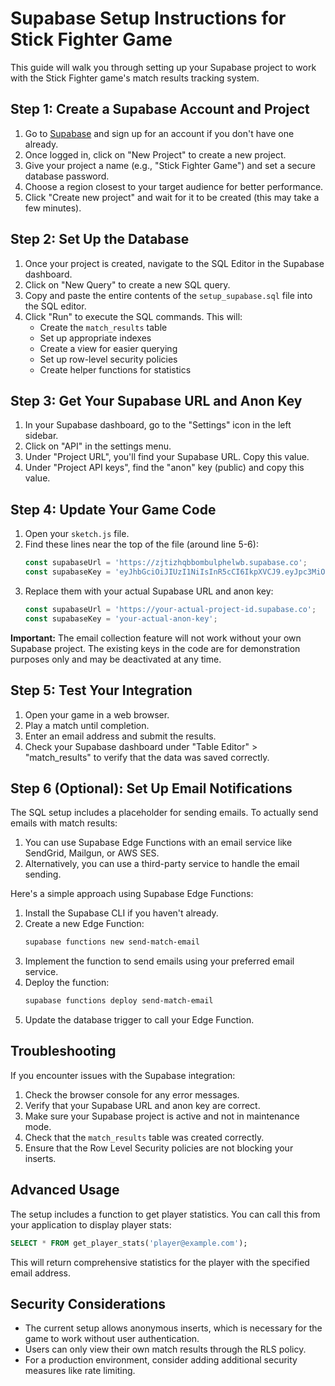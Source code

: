 # Supabase Setup Instructions for Stick Fighter Game

This guide will walk you through setting up your Supabase project to work with the Stick Fighter game's match results tracking system.

## Step 1: Create a Supabase Account and Project

1. Go to [Supabase](https://supabase.com/) and sign up for an account if you don't have one already.
2. Once logged in, click on "New Project" to create a new project.
3. Give your project a name (e.g., "Stick Fighter Game") and set a secure database password.
4. Choose a region closest to your target audience for better performance.
5. Click "Create new project" and wait for it to be created (this may take a few minutes).

## Step 2: Set Up the Database

1. Once your project is created, navigate to the SQL Editor in the Supabase dashboard.
2. Click on "New Query" to create a new SQL query.
3. Copy and paste the entire contents of the `setup_supabase.sql` file into the SQL editor.
4. Click "Run" to execute the SQL commands. This will:
   - Create the `match_results` table
   - Set up appropriate indexes
   - Create a view for easier querying
   - Set up row-level security policies
   - Create helper functions for statistics

## Step 3: Get Your Supabase URL and Anon Key

1. In your Supabase dashboard, go to the "Settings" icon in the left sidebar.
2. Click on "API" in the settings menu.
3. Under "Project URL", you'll find your Supabase URL. Copy this value.
4. Under "Project API keys", find the "anon" key (public) and copy this value.

## Step 4: Update Your Game Code

1. Open your `sketch.js` file.
2. Find these lines near the top of the file (around line 5-6):
   ```javascript
   const supabaseUrl = 'https://zjtizhqbbombulphelwb.supabase.co';
   const supabaseKey = 'eyJhbGciOiJIUzI1NiIsInR5cCI6IkpXVCJ9.eyJpc3MiOiJzdXBhYmFzZSIsInJlZiI6InpqdGl6aHFiYm9tYnVscGhlbHdiIiwicm9sZSI6ImFub24iLCJpYXQiOjE3NDA5MzU5NjIsImV4cCI6MjA1NjUxMTk2Mn0.fSd8LlvSxwPTgcY1p-k6GHk9IUMkYxDDyPzCvEnoU-Y';
   ```
3. Replace them with your actual Supabase URL and anon key:
   ```javascript
   const supabaseUrl = 'https://your-actual-project-id.supabase.co';
   const supabaseKey = 'your-actual-anon-key';
   ```

**Important:** The email collection feature will not work without your own Supabase project. The existing keys in the code are for demonstration purposes only and may be deactivated at any time.

## Step 5: Test Your Integration

1. Open your game in a web browser.
2. Play a match until completion.
3. Enter an email address and submit the results.
4. Check your Supabase dashboard under "Table Editor" > "match_results" to verify that the data was saved correctly.

## Step 6 (Optional): Set Up Email Notifications

The SQL setup includes a placeholder for sending emails. To actually send emails with match results:

1. You can use Supabase Edge Functions with an email service like SendGrid, Mailgun, or AWS SES.
2. Alternatively, you can use a third-party service to handle the email sending.

Here's a simple approach using Supabase Edge Functions:

1. Install the Supabase CLI if you haven't already.
2. Create a new Edge Function:
   ```bash
   supabase functions new send-match-email
   ```
3. Implement the function to send emails using your preferred email service.
4. Deploy the function:
   ```bash
   supabase functions deploy send-match-email
   ```
5. Update the database trigger to call your Edge Function.

## Troubleshooting

If you encounter issues with the Supabase integration:

1. Check the browser console for any error messages.
2. Verify that your Supabase URL and anon key are correct.
3. Make sure your Supabase project is active and not in maintenance mode.
4. Check that the `match_results` table was created correctly.
5. Ensure that the Row Level Security policies are not blocking your inserts.

## Advanced Usage

The setup includes a function to get player statistics. You can call this from your application to display player stats:

```sql
SELECT * FROM get_player_stats('player@example.com');
```

This will return comprehensive statistics for the player with the specified email address.

## Security Considerations

- The current setup allows anonymous inserts, which is necessary for the game to work without user authentication.
- Users can only view their own match results through the RLS policy.
- For a production environment, consider adding additional security measures like rate limiting. 